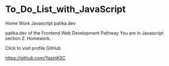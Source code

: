# To_Do_List_with_JavaScript

Home Work Javascript patika.dev

patika.dev of the Frontend Web Development Pathway You are in Javascript section 2. Homework.

Click to visit profile GitHub

https://github.com/YasinK0C